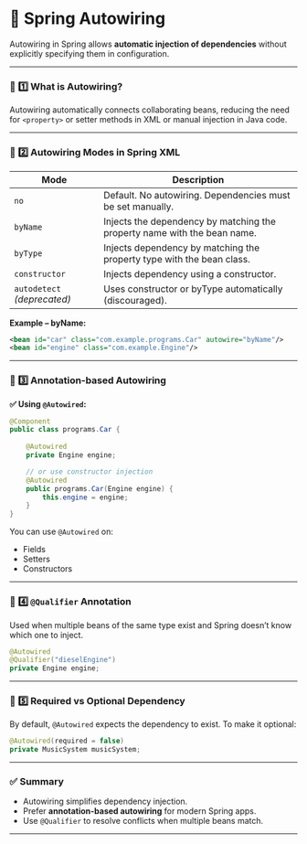 # 🔧 **Spring Autowiring**

Autowiring in Spring allows **automatic injection of dependencies** without explicitly specifying them in configuration.

---

### 🔹 **1️⃣ What is Autowiring?**

Autowiring automatically connects collaborating beans, reducing the need for `<property>` or setter methods in XML or manual injection in Java code.

---

### 🔹 **2️⃣ Autowiring Modes in Spring XML**

| Mode | Description |
|------|-------------|
| `no` | Default. No autowiring. Dependencies must be set manually. |
| `byName` | Injects the dependency by matching the property name with the bean name. |
| `byType` | Injects dependency by matching the property type with the bean class. |
| `constructor` | Injects dependency using a constructor. |
| `autodetect` *(deprecated)* | Uses constructor or byType automatically (discouraged). |

**Example – byName:**
```xml
<bean id="car" class="com.example.programs.Car" autowire="byName"/>
<bean id="engine" class="com.example.Engine"/>
```

---

### 🔹 **3️⃣ Annotation-based Autowiring**

**✅ Using `@Autowired`:**

```java
@Component
public class programs.Car {
    
    @Autowired
    private Engine engine;

    // or use constructor injection
    @Autowired
    public programs.Car(Engine engine) {
        this.engine = engine;
    }
}
```

You can use `@Autowired` on:
- Fields
- Setters
- Constructors

---

### 🔹 **4️⃣ `@Qualifier` Annotation**

Used when multiple beans of the same type exist and Spring doesn’t know which one to inject.

```java
@Autowired
@Qualifier("dieselEngine")
private Engine engine;
```

---

### 🔹 **5️⃣ Required vs Optional Dependency**

By default, `@Autowired` expects the dependency to exist. To make it optional:

```java
@Autowired(required = false)
private MusicSystem musicSystem;
```

---

### ✅ **Summary**

- Autowiring simplifies dependency injection.
- Prefer **annotation-based autowiring** for modern Spring apps.
- Use `@Qualifier` to resolve conflicts when multiple beans match.

---